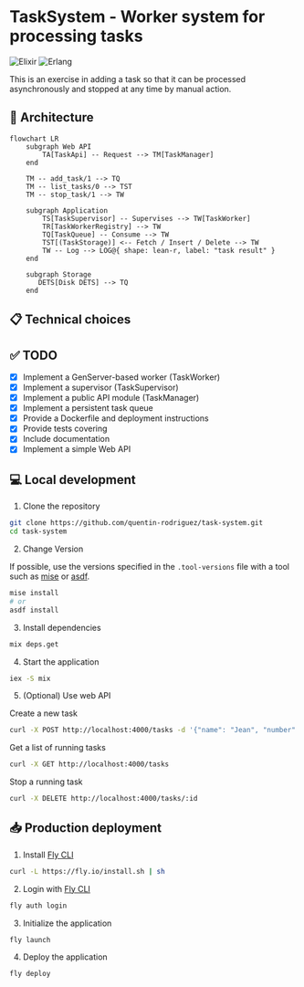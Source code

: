 # TaskSystem - Worker system for processing tasks

![Elixir](https://img.shields.io/badge/1.18.3-535353?&logo=elixir&logoColor=white&label=Elixir&labelColor=%234B275F&style=flat-square)
![Erlang](https://img.shields.io/badge/27.2-535353?logo=erlang&logoColor=fff&label=Erlang&labelColor=A90533&style=flat-square)

This is an exercise in adding a task so that it can be processed asynchronously and stopped at any time by manual action.


## 🏬 Architecture

```mermaid
flowchart LR
    subgraph Web API
        TA[TaskApi] -- Request --> TM[TaskManager] 
    end
    
    TM -- add_task/1 --> TQ
    TM -- list_tasks/0 --> TST
    TM -- stop_task/1 --> TW

    subgraph Application
        TS[TaskSupervisor] -- Supervises --> TW[TaskWorker]
        TR[TaskWorkerRegistry] --> TW
        TQ[TaskQueue] -- Consume --> TW
        TST[(TaskStorage)] <-- Fetch / Insert / Delete --> TW
        TW -- Log --> LOG@{ shape: lean-r, label: "task result" }
    end

    subgraph Storage
       DETS[Disk DETS] --> TQ
    end
```

## 📋 Technical choices




## ✅ TODO

- [x] Implement a GenServer-based worker (TaskWorker) 
- [x] Implement a supervisor (TaskSupervisor) 
- [x] Implement a public API module (TaskManager)
- [x] Implement a persistent task queue
- [x] Provide a Dockerfile and deployment instructions
- [x] Provide tests covering 
- [x] Include documentation
- [x] Implement a simple Web API  

## 💻 Local development

1. Clone the repository

```bash
git clone https://github.com/quentin-rodriguez/task-system.git
cd task-system
```

2. Change Version

If possible, use the versions specified in the `.tool-versions` file with a tool such as [mise](https://github.com/jdx/mise) or [asdf](https://github.com/asdf-vm/asdf).

```bash
mise install
# or
asdf install
```

3. Install dependencies

```bash
mix deps.get
```

4. Start the application

```bash
iex -S mix
```

5. (Optional) Use web API

Create a new task
```bash
curl -X POST http://localhost:4000/tasks -d '{"name": "Jean", "number": "42"}'
```

Get a list of running tasks
```bash
curl -X GET http://localhost:4000/tasks
```

Stop a running task
```bash
curl -X DELETE http://localhost:4000/tasks/:id
```

## 📥 Production deployment

1. Install [Fly CLI](https://fly.io/docs/flyctl/install/)
```bash
curl -L https://fly.io/install.sh | sh
```

2. Login with [Fly CLI](https://fly.io/docs/flyctl/install/)
```bash
fly auth login
```

3. Initialize the application
```bash
fly launch
```

4. Deploy the application
```bash
fly deploy
```